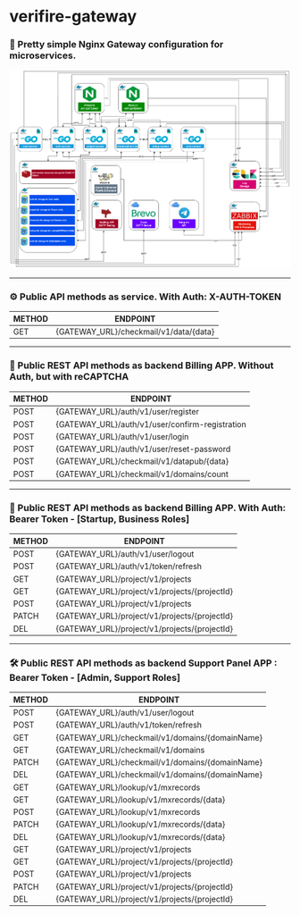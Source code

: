 # verifire-gateway

### 💎 Pretty simple Nginx Gateway configuration for microservices.

![Schema of microservices](./verifire-microservices.drawio.png)

___
### ⚙️ Public API methods as service. With Auth: X-AUTH-TOKEN

| METHOD | ENDPOINT                               |
|--------|----------------------------------------|
| GET    | {GATEWAY_URL}/checkmail/v1/data/{data} |

___
### 📱 Public REST API methods as backend Billing APP. Without Auth, but with reCAPTCHA

| METHOD | ENDPOINT                                        |
|--------|-------------------------------------------------|
| POST   | {GATEWAY_URL}/auth/v1/user/register             |
| POST   | {GATEWAY_URL}/auth/v1/user/confirm-registration |
| POST   | {GATEWAY_URL}/auth/v1/user/login                |
| POST   | {GATEWAY_URL}/auth/v1/user/reset-password       |
| POST   | {GATEWAY_URL}/checkmail/v1/datapub/{data}       |
| POST   | {GATEWAY_URL}/checkmail/v1/domains/count        |

___
### 📲 Public REST API methods as backend Billing APP. With Auth: Bearer Token - [Startup, Business Roles]

| METHOD | ENDPOINT                                      |
|--------|-----------------------------------------------|
| POST   | {GATEWAY_URL}/auth/v1/user/logout             |
| POST   | {GATEWAY_URL}/auth/v1/token/refresh           |
| GET    | {GATEWAY_URL}/project/v1/projects             |
| GET    | {GATEWAY_URL}/project/v1/projects/{projectId} |
| POST   | {GATEWAY_URL}/project/v1/projects             |
| PATCH  | {GATEWAY_URL}/project/v1/projects/{projectId} |
| DEL    | {GATEWAY_URL}/project/v1/projects/{projectId} |

___
### 🛠 Public REST API methods as backend Support Panel APP : Bearer Token - [Admin, Support Roles]

| METHOD | ENDPOINT                                        |
|--------|-------------------------------------------------|
| POST   | {GATEWAY_URL}/auth/v1/user/logout               |
| POST   | {GATEWAY_URL}/auth/v1/token/refresh             |
| GET    | {GATEWAY_URL}/checkmail/v1/domains/{domainName} |
| GET    | {GATEWAY_URL}/checkmail/v1/domains              |
| PATCH  | {GATEWAY_URL}/checkmail/v1/domains/{domainName} |
| DEL    | {GATEWAY_URL}/checkmail/v1/domains/{domainName} |
| GET    | {GATEWAY_URL}/lookup/v1/mxrecords               |
| GET    | {GATEWAY_URL}/lookup/v1/mxrecords/{data}        |
| POST	  | {GATEWAY_URL}/lookup/v1/mxrecords               |
| PATCH  | {GATEWAY_URL}/lookup/v1/mxrecords/{data}        |
| DEL    | {GATEWAY_URL}/lookup/v1/mxrecords/{data}        |
| GET    | {GATEWAY_URL}/project/v1/projects               |
| GET    | {GATEWAY_URL}/project/v1/projects/{projectId}   |
| POST	  | {GATEWAY_URL}/project/v1/projects               |
| PATCH  | {GATEWAY_URL}/project/v1/projects/{projectId}   |
| DEL    | {GATEWAY_URL}/project/v1/projects/{projectId}   |